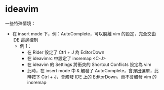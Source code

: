 # ideavim

一些特殊情境：

- 在 insert mode 下，例：AutoComplete，可以脫離 vim 的設定，完全交由 IDE 這邊控制
  - 例 1：
    - 在 Rider 設定了 Ctrl + J 為 EditorDown
    - 在 ideavimrc 中設定了 inoremap \<C-J>
    - 在 ideavim 的 Settings 將衝突的 Shortcut Conflicts 設定為 vim
    - 此時，在 insert mode 中 & 觸發了 AutoComplete，會彈出選單，此時按下 Ctrl + J，會觸發 IDE 上的 EditorDown，而不會觸發 vim 的 inoremap